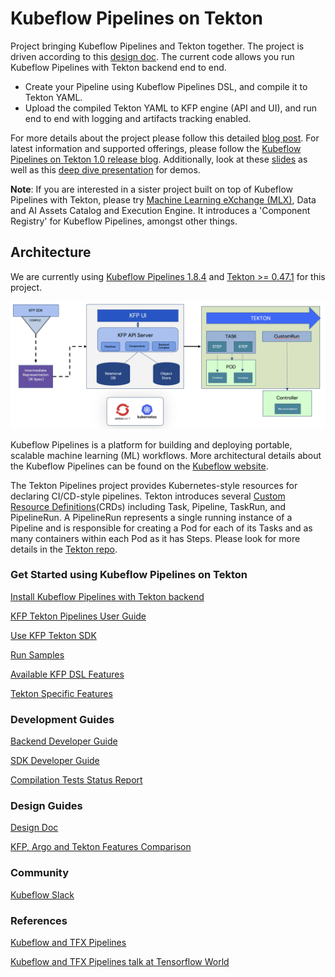 # Kubeflow Pipelines on Tekton

Project bringing Kubeflow Pipelines and Tekton together. The project is driven
according to this [design doc](http://bit.ly/kfp-tekton). The current code allows you run Kubeflow Pipelines with Tekton backend end to end.

* Create your Pipeline using Kubeflow Pipelines DSL, and compile it to Tekton
  YAML.
* Upload the compiled Tekton YAML to KFP engine (API and UI), and run end to end
  with logging and artifacts tracking enabled.

For more details about the project please follow this detailed [blog post](https://developer.ibm.com/blogs/kubeflow-pipelines-with-tekton-and-watson/). For latest information and supported offerings, please follow the [Kubeflow Pipelines on Tekton 1.0 release blog](https://developer.ibm.com/blogs/kubeflow-pipelines-and-tekton-advances-data-workloads/). Additionally, look at these [slides](https://www.slideshare.net/AnimeshSingh/kubeflow-pipelines-with-tekton-236769976) as well as this [deep dive presentation](https://www.youtube.com/watch?v=AYIeNtXLT_k) for demos.

**Note**: If you are interested in a sister project built on top of Kubeflow Pipelines with Tekton, please try [Machine Learning eXchange (MLX)](https://github.com/machine-learning-exchange), Data and AI Assets Catalog and Execution Engine. It introduces a 'Component Registry' for Kubeflow Pipelines, amongst other things.

## Architecture

We are currently using [Kubeflow Pipelines 1.8.4](https://github.com/kubeflow/pipelines/releases/tag/1.8.4) and
[Tekton >= 0.47.1](https://github.com/tektoncd/pipeline/releases/tag/v0.47.1)
for this project.

![kfp-tekton](images/kfp-tekton.png)


Kubeflow Pipelines is a platform for building and deploying portable, scalable machine learning (ML) workflows. More architectural details about the Kubeflow Pipelines can be found on the [Kubeflow website](https://www.kubeflow.org/docs/components/pipelines/overview/).

The Tekton Pipelines project provides Kubernetes-style resources for declaring
CI/CD-style pipelines. Tekton introduces several [Custom Resource Definitions](https://kubernetes.io/docs/concepts/extend-kubernetes/api-extension/custom-resources/)(CRDs) including Task, Pipeline, TaskRun, and PipelineRun. A PipelineRun represents a single running instance of a Pipeline and is responsible for creating a Pod for each of its Tasks and as many containers within each Pod as it has Steps. Please look for more details in the [Tekton repo](https://github.com/tektoncd/pipeline).

### Get Started using Kubeflow Pipelines on Tekton

[Install Kubeflow Pipelines with Tekton backend](/guides/kfp_tekton_install.md)

[KFP Tekton Pipelines User Guide](/guides/kfp-user-guide/README.md)

[Use KFP Tekton SDK](/sdk/README.md)

[Run Samples](/samples/README.md)

[Available KFP DSL Features](/sdk/FEATURES.md)

[Tekton Specific Features](/guides/advanced_user_guide.md)

### Development Guides

[Backend Developer Guide](/guides/developer_guide.md)

[SDK Developer Guide](/sdk/python/README.md)

[Compilation Tests Status Report](/sdk/python/tests/README.md)

### Design Guides

[Design Doc](http://bit.ly/kfp-tekton)

[KFP, Argo and Tekton Features Comparison](https://docs.google.com/spreadsheets/d/1LFUy86MhVrU2cRhXNsDU-OBzB4BlkT9C0ASD3hoXqpo/edit#gid=979402121)

### Community

[Kubeflow Slack](https://join.slack.com/t/kubeflow/shared_invite/zt-cpr020z4-PfcAue_2nw67~iIDy7maAQ)

### References

[Kubeflow and TFX Pipelines](/samples/kfp-tfx)

[Kubeflow and TFX Pipelines talk at Tensorflow World](https://www.slideshare.net/AnimeshSingh/hybrid-cloud-kubeflow-and-tensorflow-extended-tfx)

